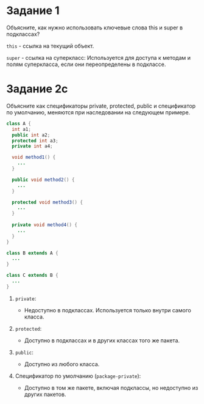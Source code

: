 # Задание 1

Объясните, как нужно использовать ключевые слова this и super в подклассах?

`this` - ссылка на текущий объект.

`super` - ссылка на суперкласс: Используется для доступа к методам и полям суперкласса, если они переопределены в подклассе.

# Задание 2c

Объясните как спецификаторы private, protected, public и спецификатор по умолчанию, меняются при наследовании на следующем примере.

```java
class A {
  int a1;
  public int a2;
  protected int a3;
  private int a4;

  void method1() {
    ...
  }

  public void method2() {
    ...
  }

  protected void method3() {
    ...
  }
  
  private void method4() {
    ...
  }
}

class B extends A {
  ...
}

class C extends B {
  ...
}
```

1. `private`: 
   - Недоступно в подклассах. Используется только внутри самого класса.

2. `protected`: 
   - Доступно в подклассах и в других классах того же пакета.

3. `public`: 
   - Доступно из любого класса.

4. Спецификатор по умолчанию (`package-private`): 
   - Доступно в том же пакете, включая подклассы, но недоступно из других пакетов.

